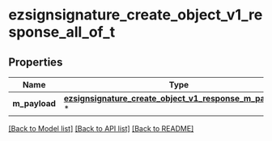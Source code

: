 # ezsignsignature_create_object_v1_response_all_of_t

## Properties
Name | Type | Description | Notes
------------ | ------------- | ------------- | -------------
**m_payload** | [**ezsignsignature_create_object_v1_response_m_payload_t**](ezsignsignature_create_object_v1_response_m_payload.md) \* |  | 

[[Back to Model list]](../README.md#documentation-for-models) [[Back to API list]](../README.md#documentation-for-api-endpoints) [[Back to README]](../README.md)


